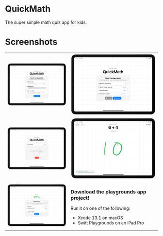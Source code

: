 # QuickMath
The super simple math quiz app for kids.

# Screenshots
<table>
  <tr>
    <td><img alt="QuickMath Tutorial Screen" src="/Screenshots/Tutorial_Screen.png"></td>
    <td><img alt="QuickMath Main Screen" src="/Screenshots/Main_Screen.png"></td>
  </tr>
  <tr>
    <td><img alt="QuickMath Setting Modification Screen" src="/Screenshots/Modify_Screen.png"></td>
    <td><img alt="QuickMath Game Screen" src="/Screenshots/Game_Screen.png"></td>
  </tr>
  <tr>
    <td><img alt="QuickMath End Screen" src="/Screenshots/End_Screen.png"></td>
    <td>
      <h3>Download the playgrounds app project!</h3>
      Run it on one of the following:
      <ul>
        <li>Xcode 13.1 on macOS</li>
        <li>Swift Playgrounds on an iPad Pro</li>
      </ul>
    </td>
  </tr>
 </table>
 
